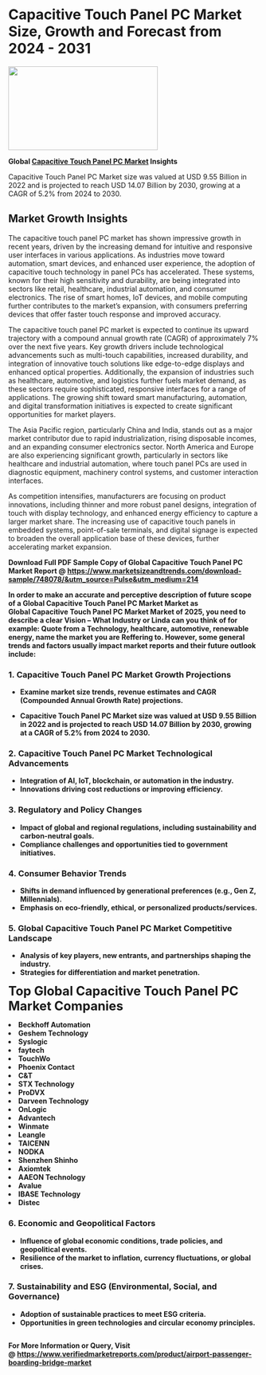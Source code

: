 <H1>Capacitive Touch Panel PC Market Size, Growth and Forecast from 2024 - 2031</H1><img class="aligncenter size-medium wp-image-584254" src="https://thirdeyenews.in/wp-content/uploads/2024/09/Global-Market-Research-300x168.jpeg" alt="" width="300" height="168" /><p><strong>Global&nbsp;<a href="https://www.marketsizeandtrends.com/download-sample/748078/&amp;utm_source=Pulse&amp;utm_medium=214">Capacitive Touch Panel PC Market</a> Insights</strong></p><p>Capacitive Touch Panel PC Market size was valued at USD 9.55 Billion in 2022 and is projected to reach USD 14.07 Billion by 2030, growing at a CAGR of 5.2% from 2024 to 2030.</p><p><h2>Market Growth Insights</h2> <p>The capacitive touch panel PC market has shown impressive growth in recent years, driven by the increasing demand for intuitive and responsive user interfaces in various applications. As industries move toward automation, smart devices, and enhanced user experience, the adoption of capacitive touch technology in panel PCs has accelerated. These systems, known for their high sensitivity and durability, are being integrated into sectors like retail, healthcare, industrial automation, and consumer electronics. The rise of smart homes, IoT devices, and mobile computing further contributes to the market’s expansion, with consumers preferring devices that offer faster touch response and improved accuracy.</p> <p><strong></strong></p> <p>The capacitive touch panel PC market is expected to continue its upward trajectory with a compound annual growth rate (CAGR) of approximately 7% over the next five years. Key growth drivers include technological advancements such as multi-touch capabilities, increased durability, and integration of innovative touch solutions like edge-to-edge displays and enhanced optical properties. Additionally, the expansion of industries such as healthcare, automotive, and logistics further fuels market demand, as these sectors require sophisticated, responsive interfaces for a range of applications. The growing shift toward smart manufacturing, automation, and digital transformation initiatives is expected to create significant opportunities for market players.</p> <p>The Asia Pacific region, particularly China and India, stands out as a major market contributor due to rapid industrialization, rising disposable incomes, and an expanding consumer electronics sector. North America and Europe are also experiencing significant growth, particularly in sectors like healthcare and industrial automation, where touch panel PCs are used in diagnostic equipment, machinery control systems, and customer interaction interfaces.</p> <p>As competition intensifies, manufacturers are focusing on product innovations, including thinner and more robust panel designs, integration of touch with display technology, and enhanced energy efficiency to capture a larger market share. The increasing use of capacitive touch panels in embedded systems, point-of-sale terminals, and digital signage is expected to broaden the overall application base of these devices, further accelerating market expansion.</p> <p><strong></p><p><span class=""><strong>Download Full PDF Sample Copy of Global Capacitive Touch Panel PC Market Report</strong> @ <a href="https://www.marketsizeandtrends.com/download-sample/748078/&amp;utm_source=Pulse&amp;utm_medium=214" target="_blank">https://www.marketsizeandtrends.com/download-sample/748078/&amp;utm_source=Pulse&amp;utm_medium=214</a></span></p><p>In order to make an accurate and perceptive description of future scope of a Global&nbsp;Capacitive Touch Panel PC Market Market as Global&nbsp;Capacitive Touch Panel PC Market Market of 2025, you need to describe a clear Vision &ndash; What Industry or Linda can you think of for example: Quote from a Technology, healthcare, automotive, renewable energy, name the market you are Reffering to. However, some general trends and factors usually impact market reports and their future outlook include:</p><h3>1.&nbsp;<strong>Capacitive Touch Panel PC Market Growth Projections</strong></h3><ul><li>Examine market size trends, revenue estimates and CAGR (Compounded Annual Growth Rate) projections.</li><li><p>Capacitive Touch Panel PC Market size was valued at USD 9.55 Billion in 2022 and is projected to reach USD 14.07 Billion by 2030, growing at a CAGR of 5.2% from 2024 to 2030.</p></li></ul><h3>2.&nbsp;<strong>Capacitive Touch Panel PC Market Technological Advancements</strong></h3><ul><li>Integration of AI, IoT, blockchain, or automation in the industry.</li><li>Innovations driving cost reductions or improving efficiency.</li></ul><h3>3.&nbsp;<strong>Regulatory and Policy Changes</strong></h3><ul><li>Impact of global and regional regulations, including sustainability and carbon-neutral goals.</li><li>Compliance challenges and opportunities tied to government initiatives.</li></ul><h3>4.&nbsp;<strong>Consumer Behavior Trends</strong></h3><ul><li>Shifts in demand influenced by generational preferences (e.g., Gen Z, Millennials).</li><li>Emphasis on eco-friendly, ethical, or personalized products/services.</li></ul><h3>5.&nbsp;<strong>Global Capacitive Touch Panel PC Market Competitive Landscape</strong></h3><ul><li>Analysis of key players, new entrants, and partnerships shaping the industry.</li><li>Strategies for differentiation and market penetration.</li></ul><p data-pm-slice="1 1 []"><span style="color: inherit; font-family: inherit; font-size: 25px;">Top Global Capacitive Touch Panel PC Market Companies</span></p><div class="" data-test-id=""><p><li>Beckhoff Automation</li><li> Geshem Technology</li><li> Syslogic</li><li> faytech</li><li> TouchWo</li><li> Phoenix Contact</li><li> C&T</li><li> STX Technology</li><li> ProDVX</li><li> Darveen Technology</li><li> OnLogic</li><li> Advantech</li><li> Winmate</li><li> Leangle</li><li> TAICENN</li><li> NODKA</li><li> Shenzhen Shinho</li><li> Axiomtek</li><li> AAEON Technology</li><li> Avalue</li><li> IBASE Technology</li><li> Distec</li></p></div><h3>6.&nbsp;<strong>Economic and Geopolitical Factors</strong></h3><ul><li>Influence of global economic conditions, trade policies, and geopolitical events.</li><li>Resilience of the market to inflation, currency fluctuations, or global crises.</li></ul><h3>7.&nbsp;<strong>Sustainability and ESG (Environmental, Social, and Governance)</strong></h3><ul><li>Adoption of sustainable practices to meet ESG criteria.</li><li>Opportunities in green technologies and circular economy principles.</li></ul><h2><strong style="font-size: 14px;">For More Information or Query, Visit @&nbsp;</strong><a style="background-color: #ffffff; font-size: 14px;" href="https://www.marketsizeandtrends.com/report/capacitive-touch-panel-pc-market/" target="_blank">https://www.verifiedmarketreports.com/product/airport-passenger-boarding-bridge-market</a></h2>
